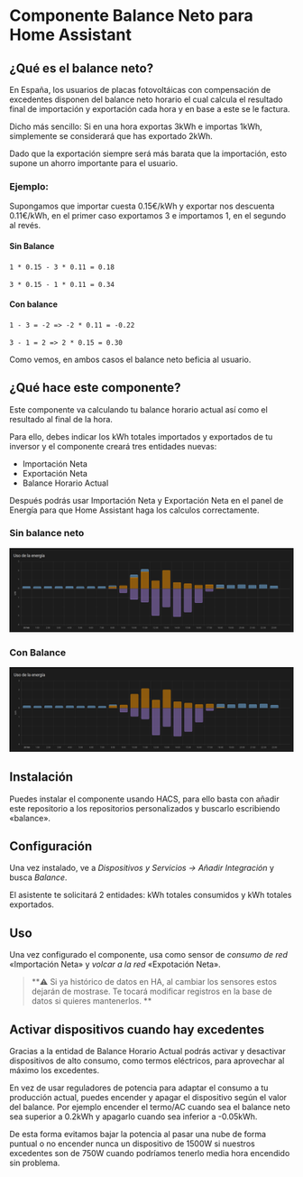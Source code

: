 # Componente Balance Neto para Home Assistant


## ¿Qué es el balance neto?

En España, los usuarios de placas fotovoltáicas con compensación de excedentes disponen del balance neto horario el cual
calcula el resultado final de importación y exportación cada hora y en base a este se le factura.

Dicho más sencillo: Si en una hora exportas 3kWh e importas 1kWh, simplemente se considerará que has exportado 2kWh.

Dado que la exportación siempre será más barata que la importación, esto supone un ahorro importante para el usuario.

### Ejemplo:

Supongamos que importar cuesta 0.15€/kWh y exportar nos descuenta 0.11€/kWh, en el primer caso exportamos 3 e importamos 1, en el segundo al revés.

#### Sin Balance
`1 * 0.15 - 3 * 0.11 = 0.18`

`3 * 0.15 - 1 * 0.11 = 0.34`

#### Con balance
`1 - 3 = -2 => -2 * 0.11 = -0.22`

`3 - 1 = 2 => 2 * 0.15 = 0.30`


Como vemos, en ambos casos el balance neto beficia al usuario.


## ¿Qué hace este componente?

Este componente va calculando tu balance horario actual así como el resultado al final de la hora.

Para ello, debes indicar los kWh totales importados y exportados de tu inversor  y el componente creará tres entidades nuevas:

- Importación Neta
- Exportación Neta
- Balance Horario Actual

Después podrás usar Importación Neta y Exportación Neta en el panel de Energía para que Home Assistant haga los calculos correctamente.


### Sin balance neto

![Sin Balance](img/sin%20balance.png)

### Con Balance

![Con Balance](img/balance.png)



## Instalación
Puedes instalar el componente usando HACS, para ello basta con añadir este repositorio a los repositorios personalizados y buscarlo escribiendo «balance».

## Configuración

Una vez instalado, ve a _Dispositivos y Servicios -> Añadir Integración_ y busca _Balance_.

El asistente te solicitará 2 entidades: kWh totales consumidos y kWh totales exportados.



## Uso
Una vez configurado el componente, usa como sensor de _consumo de red_ «Importación Neta» y _volcar a la red_ «Expotación Neta». 

> **:warning: Si ya histórico de datos en HA, al cambiar los sensores estos dejarán de mostrase. Te tocará modificar registros en la base de datos si quieres mantenerlos. **

## Activar dispositivos cuando hay excedentes

Gracias a la entidad de Balance Horario Actual podrás activar y desactivar dispositivos de alto consumo, como termos eléctricos, para aprovechar al máximo
los excedentes. 

En vez de usar reguladores de potencia para adaptar el consumo a tu producción actual, puedes encender y apagar el dispositivo según el valor
del balance. Por ejemplo encender el termo/AC cuando sea el balance neto sea superior a 0.2kWh y apagarlo cuando sea inferior a -0.05kWh. 

De esta forma evitamos bajar la potencia al pasar una nube de forma puntual o no encender nunca un dispositivo de 1500W si nuestros excedentes son de 750W cuando podríamos tenerlo media hora encendido sin problema.
